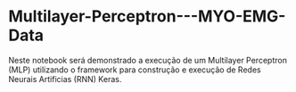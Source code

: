 # Multilayer-Perceptron---MYO-EMG-Data
Neste notebook será demonstrado a execução de um Multilayer Perceptron (MLP) utilizando o framework para construção e execução de Redes Neurais Artificias (RNN) Keras.
